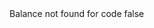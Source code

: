 <?xml version="1.0" encoding="UTF-8"?>
<CustomMetadata xmlns="http://soap.sforce.com/2006/04/metadata">
    <label>Balance not found for code</label>
    <protected>false</protected>
</CustomMetadata>
